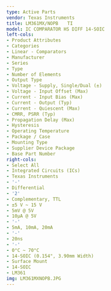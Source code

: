 ```yaml
---
type: Active Parts
vendor: Texas Instruments
title: LM361MX/NOPB　　TI
model: IC COMPARATOR HS DIFF 14-SOIC
left-cols:
- Product Attributes
- Categories
- Linear - Comparators
- Manufacturer
- Series
- Type
- Number of Elements
- Output Type
- Voltage - Supply, Single/Dual (±)
- Voltage - Input Offset (Max)
- Current - Input Bias (Max)
- Current - Output (Typ)
- Current - Quiescent (Max)
- CMRR, PSRR (Typ)
- Propagation Delay (Max)
- Hysteresis
- Operating Temperature
- Package / Case
- Mounting Type
- Supplier Device Package
- Base Part Number
right-cols:
- Select All
- Integrated Circuits (ICs)
- Texas Instruments
- '-'
- Differential
- '2'
- Complementary, TTL
- ±5 V ~ 15 V
- 5mV @ 5V
- 10µA @ 5V
- '-'
- 5mA, 10mA, 20mA
- '-'
- 20ns
- '-'
- 0°C ~ 70°C
- 14-SOIC (0.154", 3.90mm Width)
- Surface Mount
- 14-SOIC
- LM361
img: LM361MXNOPB.JPG
---
```

